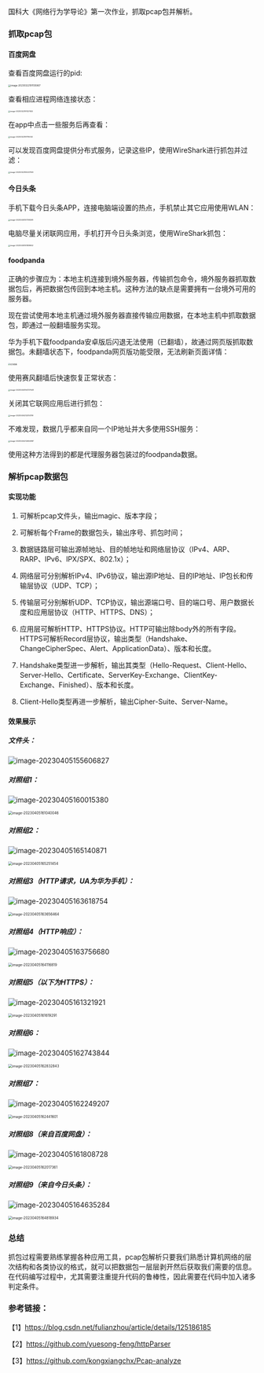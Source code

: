 国科大《网络行为学导论》第一次作业，抓取pcap包并解析。

### 抓取pcap包

#### 百度网盘

查看百度网盘运行的pid:

<img src="pic/image-20230322191135967.png" alt="image-20230322191135967" style="zoom: 33%;" />

查看相应进程网络连接状态：

<img src="pic/image-20230322191327452.png" alt="image-20230322191327452" style="zoom: 25%;" />

在app中点击一些服务后再查看：

<img src="pic/image-20230322191716002.png" alt="image-20230322191716002" style="zoom: 25%;" />

可以发现百度网盘提供分布式服务，记录这些IP，使用WireShark进行抓包并过滤：

<img src="pic/image-20230322195037009.png" alt="image-20230322195037009" style="zoom: 25%;" />

#### 今日头条

手机下载今日头条APP，连接电脑端设置的热点，手机禁止其它应用使用WLAN：

<img src="pic/image-20230405151709298.png" alt="image-20230405151709298" style="zoom: 25%;" />

电脑尽量关闭联网应用，手机打开今日头条浏览，使用WireShark抓包：

<img src="pic/image-20230405151839662.png" alt="image-20230405151839662" style="zoom: 25%;" />

#### foodpanda

正确的步骤应为：本地主机连接到境外服务器，传输抓包命令，境外服务器抓取数据包后，再把数据包传回到本地主机。这种方法的缺点是需要拥有一台境外可用的服务器。

现在尝试使用本地主机通过境外服务器直接传输应用数据，在本地主机中抓取数据包，即通过一般翻墙服务实现。

华为手机下载foodpanda安卓版后闪退无法使用（已翻墙），故通过网页版抓取数据包。未翻墙状态下，foodpanda网页版功能受限，无法刷新页面详情：

<img src="pic/image-20230404194257157.png" alt="无法刷新" style="zoom: 25%;" />

使用赛风翻墙后快速恢复正常状态：

<img src="pic/image-20230404194727048.png" alt="image-20230404194727048" style="zoom: 25%;" />

关闭其它联网应用后进行抓包：

<img src="pic/image-20230404212314799.png" alt="image-20230404212314799" style="zoom: 25%;" />

不难发现，数据几乎都来自同一个IP地址并大多使用SSH服务：

<img src="pic/image-20230404212604887.png" alt="image-20230404212604887" style="zoom: 25%;" />

使用这种方法得到的都是代理服务器包装过的foodpanda数据。

### 解析pcap数据包

#### 实现功能

1. 可解析pcap文件头，输出magic、版本字段；

2. 可解析每个Frame的数据包头，输出序号、抓包时间；

3. 数据链路层可输出源帧地址、目的帧地址和网络层协议（IPv4、ARP、RARP、IPv6、IPX/SPX、802.1x）；

4. 网络层可分别解析IPv4、IPv6协议，输出源IP地址、目的IP地址、IP包长和传输层协议（UDP、TCP）；

5. 传输层可分别解析UDP、TCP协议，输出源端口号、目的端口号、用户数据长度和应用层协议（HTTP、HTTPS、DNS）；

6. 应用层可解析HTTP、HTTPS协议。HTTP可输出除body外的所有字段。HTTPS可解析Record层协议，输出类型（Handshake、ChangeCipherSpec、Alert、ApplicationData）、版本和长度。

7. Handshake类型进一步解析，输出其类型（Hello-Request、Client-Hello、Server-Hello、Certificate、ServerKey-Exchange、ClientKey-Exchange、Finished）、版本和长度。

8. Client-Hello类型再进一步解析，输出Cipher-Suite、Server-Name。


#### 效果展示

##### 文件头：

![image-20230405155606827](pic/image-20230405155606827.png)

##### 对照组1：

![image-20230405160015380](pic/image-20230405160015380.png)

<img src="pic/image-20230405161040046.png" alt="image-20230405161040046" style="zoom:50%;" />

##### 对照组2：

![image-20230405165140871](pic/image-20230405165140871.png)

<img src="pic/image-20230405165251454.png" alt="image-20230405165251454" style="zoom:50%;" />

##### 对照组3（HTTP请求，UA为华为手机）：

![image-20230405163618754](pic/image-20230405163618754.png)

<img src="pic/image-20230405163656464.png" alt="image-20230405163656464" style="zoom:50%;" />

##### 对照组4（HTTP响应）：

![image-20230405163756680](pic/image-20230405163756680.png)

<img src="pic/image-20230405164116819.png" alt="image-20230405164116819" style="zoom:50%;" />

##### 对照组5（以下为HTTPS）：

![image-20230405161321921](pic/image-20230405161321921.png)

<img src="pic/image-20230405161619291.png" alt="image-20230405161619291" style="zoom:50%;" />

##### 对照组6：

![image-20230405162743844](pic/image-20230405162743844.png)

<img src="pic/image-20230405162832843.png" alt="image-20230405162832843" style="zoom:50%;" />

##### 对照组7：

![image-20230405162249207](pic/image-20230405162249207.png)

<img src="pic/image-20230405162441601.png" alt="image-20230405162441601" style="zoom:50%;" />

##### 对照组8（来自百度网盘）：

![image-20230405161808728](pic/image-20230405161808728.png)

<img src="pic/image-20230405162017361.png" alt="image-20230405162017361" style="zoom:50%;" />

##### 对照组9（来自今日头条）：

![image-20230405164635284](pic/image-20230405164635284.png)

<img src="pic/image-20230405164818934.png" alt="image-20230405164818934" style="zoom:50%;" />

### 总结

抓包过程需要熟练掌握各种应用工具，pcap包解析只要我们熟悉计算机网络的层次结构和各类协议的格式，就可以把数据包一层层剥开然后获取我们需要的信息。在代码编写过程中，尤其需要注重提升代码的鲁棒性，因此需要在代码中加入诸多判定条件。

### 参考链接：

【1】https://blog.csdn.net/fulianzhou/article/details/125186185

【2】https://github.com/yuesong-feng/httpParser

【3】https://github.com/kongxiangchx/Pcap-analyze

